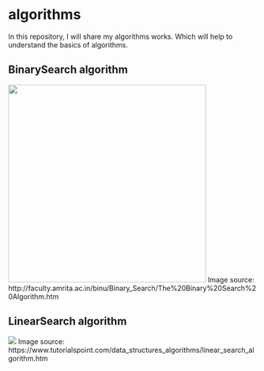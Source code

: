 # algorithms

In this repository, I will share my algorithms works. Which will help to understand the basics of algorithms.


## BinarySearch algorithm
<img  width="400" src="http://faculty.amrita.ac.in/binu/Binary_Search/The%20Binary%20Search%20Algorithm_files/SuccessfulBinarySearch1.jpg"/>
Image source: http://faculty.amrita.ac.in/binu/Binary_Search/The%20Binary%20Search%20Algorithm.htm

## LinearSearch algorithm
<img src="https://www.tutorialspoint.com/data_structures_algorithms/images/linear_search.gif"/>
Image source: https://www.tutorialspoint.com/data_structures_algorithms/linear_search_algorithm.htm
